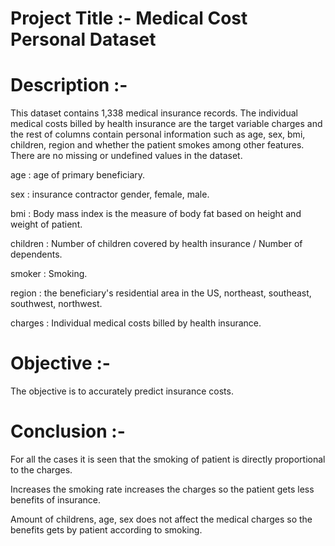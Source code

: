 # Project Title :- Medical Cost Personal Dataset


# Description :- 

This dataset contains 1,338 medical insurance records. The individual medical costs billed by health insurance are the target variable charges and the rest of columns contain personal information such as age, sex, bmi, children, region and whether the patient smokes among other features. There are no missing or undefined values in the dataset.

age : age of primary beneficiary.

sex : insurance contractor gender, female, male.

bmi : Body mass index is the measure of body fat based on height and weight of patient.

children : Number of children covered by health insurance / Number of dependents.

smoker : Smoking.

region : the beneficiary's residential area in the US, northeast, southeast, southwest, northwest.

charges : Individual medical costs billed by health insurance.


# Objective :-

The objective is to accurately predict insurance costs.


# Conclusion :-

For all the cases it is seen that the smoking of patient is directly proportional to the charges.

Increases the smoking rate increases the charges so the patient gets less benefits of insurance.

Amount of childrens, age, sex does not affect the medical charges so the benefits gets by patient according to smoking.
